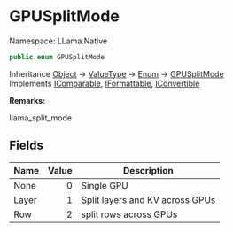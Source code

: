 # GPUSplitMode

Namespace: LLama.Native



```csharp
public enum GPUSplitMode
```

Inheritance [Object](https://docs.microsoft.com/en-us/dotnet/api/system.object) → [ValueType](https://docs.microsoft.com/en-us/dotnet/api/system.valuetype) → [Enum](https://docs.microsoft.com/en-us/dotnet/api/system.enum) → [GPUSplitMode](./llama.native.gpusplitmode.md)<br>
Implements [IComparable](https://docs.microsoft.com/en-us/dotnet/api/system.icomparable), [IFormattable](https://docs.microsoft.com/en-us/dotnet/api/system.iformattable), [IConvertible](https://docs.microsoft.com/en-us/dotnet/api/system.iconvertible)

**Remarks:**

llama_split_mode

## Fields

| Name | Value | Description |
| --- | --: | --- |
| None | 0 | Single GPU |
| Layer | 1 | Split layers and KV across GPUs |
| Row | 2 | split rows across GPUs |
